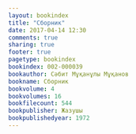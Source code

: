```yaml
---
layout: bookindex
title: "Сборник"
date: 2017-04-14 12:30
comments: true
sharing: true
footer: true
pagetype: bookindex
bookindex: 002-000039
bookauthor: Сәбит Мұқанұлы Мұқанов
bookname: Сборник
bookvolume: 4
bookvolumes: 16
bookfilecount: 544
bookpublisher: Жазушы
bookpublishedyear: 1972
---
```


